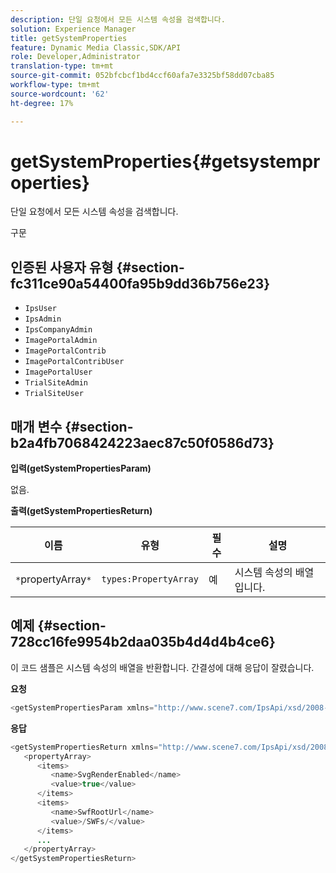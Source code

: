 ```yaml
---
description: 단일 요청에서 모든 시스템 속성을 검색합니다.
solution: Experience Manager
title: getSystemProperties
feature: Dynamic Media Classic,SDK/API
role: Developer,Administrator
translation-type: tm+mt
source-git-commit: 052bfcbcf1bd4ccf60afa7e3325bf58dd07cba85
workflow-type: tm+mt
source-wordcount: '62'
ht-degree: 17%

---
```



# getSystemProperties{#getsystemproperties}

단일 요청에서 모든 시스템 속성을 검색합니다.

구문

## 인증된 사용자 유형 {#section-fc311ce90a54400fa95b9dd36b756e23}

* `IpsUser`
* `IpsAdmin`
* `IpsCompanyAdmin`
* `ImagePortalAdmin`
* `ImagePortalContrib`
* `ImagePortalContribUser`
* `ImagePortalUser`
* `TrialSiteAdmin`
* `TrialSiteUser`

## 매개 변수 {#section-b2a4fb7068424223aec87c50f0586d73}

**입력(getSystemPropertiesParam)**

없음.

**출력(getSystemPropertiesReturn)**

| 이름 | 유형 | 필수 | 설명 |
|---|---|---|---|
| `*`propertyArray`*` | `types:PropertyArray` | 예 | 시스템 속성의 배열입니다. |

## 예제 {#section-728cc16fe9954b2daa035b4d4d4b4ce6}

이 코드 샘플은 시스템 속성의 배열을 반환합니다. 간결성에 대해 응답이 잘렸습니다.

**요청**

```java
<getSystemPropertiesParam xmlns="http://www.scene7.com/IpsApi/xsd/2008-09-10"/>
```

**응답**

```java
<getSystemPropertiesReturn xmlns="http://www.scene7.com/IpsApi/xsd/2008-09-10"> 
   <propertyArray> 
      <items> 
         <name>SvgRenderEnabled</name> 
         <value>true</value> 
      </items> 
      <items> 
         <name>SwfRootUrl</name> 
         <value>/SWFs/</value> 
      </items> 
      ... 
   </propertyArray> 
</getSystemPropertiesReturn>
```

